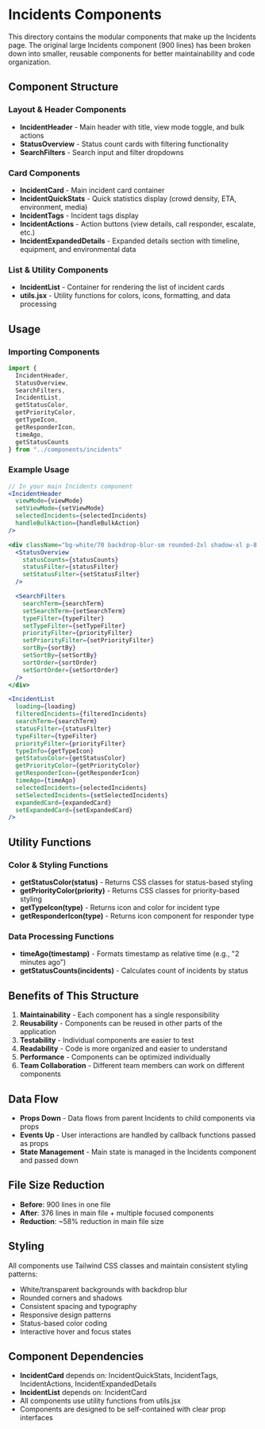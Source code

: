 # Incidents Components

This directory contains the modular components that make up the Incidents page. The original large Incidents component (900 lines) has been broken down into smaller, reusable components for better maintainability and code organization.

## Component Structure

### Layout & Header Components

- **IncidentHeader** - Main header with title, view mode toggle, and bulk actions
- **StatusOverview** - Status count cards with filtering functionality
- **SearchFilters** - Search input and filter dropdowns

### Card Components

- **IncidentCard** - Main incident card container
- **IncidentQuickStats** - Quick statistics display (crowd density, ETA, environment, media)
- **IncidentTags** - Incident tags display
- **IncidentActions** - Action buttons (view details, call responder, escalate, etc.)
- **IncidentExpandedDetails** - Expanded details section with timeline, equipment, and environmental data

### List & Utility Components

- **IncidentList** - Container for rendering the list of incident cards
- **utils.jsx** - Utility functions for colors, icons, formatting, and data processing

## Usage

### Importing Components

```jsx
import {
  IncidentHeader,
  StatusOverview,
  SearchFilters,
  IncidentList,
  getStatusColor,
  getPriorityColor,
  getTypeIcon,
  getResponderIcon,
  timeAgo,
  getStatusCounts
} from "../components/incidents"
```

### Example Usage

```jsx
// In your main Incidents component
<IncidentHeader 
  viewMode={viewMode}
  setViewMode={setViewMode}
  selectedIncidents={selectedIncidents}
  handleBulkAction={handleBulkAction}
/>

<div className="bg-white/70 backdrop-blur-sm rounded-2xl shadow-xl p-8 mb-6">
  <StatusOverview 
    statusCounts={statusCounts}
    statusFilter={statusFilter}
    setStatusFilter={setStatusFilter}
  />

  <SearchFilters
    searchTerm={searchTerm}
    setSearchTerm={setSearchTerm}
    typeFilter={typeFilter}
    setTypeFilter={setTypeFilter}
    priorityFilter={priorityFilter}
    setPriorityFilter={setPriorityFilter}
    sortBy={sortBy}
    setSortBy={setSortBy}
    sortOrder={sortOrder}
    setSortOrder={setSortOrder}
  />
</div>

<IncidentList
  loading={loading}
  filteredIncidents={filteredIncidents}
  searchTerm={searchTerm}
  statusFilter={statusFilter}
  typeFilter={typeFilter}
  priorityFilter={priorityFilter}
  typeInfo={getTypeIcon}
  getStatusColor={getStatusColor}
  getPriorityColor={getPriorityColor}
  getResponderIcon={getResponderIcon}
  timeAgo={timeAgo}
  selectedIncidents={selectedIncidents}
  setSelectedIncidents={setSelectedIncidents}
  expandedCard={expandedCard}
  setExpandedCard={setExpandedCard}
/>
```

## Utility Functions

### Color & Styling Functions

- **getStatusColor(status)** - Returns CSS classes for status-based styling
- **getPriorityColor(priority)** - Returns CSS classes for priority-based styling
- **getTypeIcon(type)** - Returns icon and color for incident type
- **getResponderIcon(type)** - Returns icon component for responder type

### Data Processing Functions

- **timeAgo(timestamp)** - Formats timestamp as relative time (e.g., "2 minutes ago")
- **getStatusCounts(incidents)** - Calculates count of incidents by status

## Benefits of This Structure

1. **Maintainability** - Each component has a single responsibility
2. **Reusability** - Components can be reused in other parts of the application
3. **Testability** - Individual components are easier to test
4. **Readability** - Code is more organized and easier to understand
5. **Performance** - Components can be optimized individually
6. **Team Collaboration** - Different team members can work on different components

## Data Flow

- **Props Down** - Data flows from parent Incidents to child components via props
- **Events Up** - User interactions are handled by callback functions passed as props
- **State Management** - Main state is managed in the Incidents component and passed down

## File Size Reduction

- **Before**: 900 lines in one file
- **After**: 376 lines in main file + multiple focused components
- **Reduction**: ~58% reduction in main file size

## Styling

All components use Tailwind CSS classes and maintain consistent styling patterns:
- White/transparent backgrounds with backdrop blur
- Rounded corners and shadows
- Consistent spacing and typography
- Responsive design patterns
- Status-based color coding
- Interactive hover and focus states

## Component Dependencies

- **IncidentCard** depends on: IncidentQuickStats, IncidentTags, IncidentActions, IncidentExpandedDetails
- **IncidentList** depends on: IncidentCard
- All components use utility functions from utils.jsx
- Components are designed to be self-contained with clear prop interfaces 